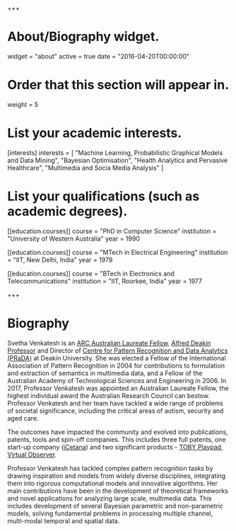 +++
# About/Biography widget.
widget = "about"
active = true
date = "2016-04-20T00:00:00"

# Order that this section will appear in.
weight = 5

# List your academic interests.
[interests]
  interests = [
    "Machine Learning, Probabilistic Graphical Models and Data Mining",
    "Bayesian Optimisation",
    "Health Analytics and Pervasive Healthcare",
    "Multimedia and Socia Media Analysis"
  ]

# List your qualifications (such as academic degrees).
[[education.courses]]
  course = "PhD in Computer Science"
  institution = "University of Western Australia"
  year = 1990

[[education.courses]]
  course = "MTech in Electrical Engineering"
  institution = "IIT, New Delhi, India"
  year = 1979

[[education.courses]]
  course = "BTech in Electronics and Telecommunications"
  institution = "IIT, Roorkee, India"
  year = 1977
 
+++

# Biography

Svetha Venkatesh is an [ARC Australian Laureate Fellow](http://www.arc.gov.au/2017-laureate-profile-professor-svetha-venkatesh), [Alfred Deakin Professor](http://www.deakin.edu.au/about-deakin/work-at-deakin/why-work-at-deakin/staff-benefits/career-benefits/alfred-deakin-professors) and Director of [Centre for Pattern Recognition and Data Analytics (PRaDA)](http://www.deakin.edu.au/prada) at Deakin University. She was elected a Fellow of the International Association of Pattern Recognition in 2004 for contributions to formulation and extraction of semantics in multimedia data, and a Fellow of the Australian Academy of Technological Sciences and Engineering in 2006. 
In 2017, Professor Venkatesh was appointed an Australian Laureate Fellow, the highest individual award the Australian Research Council can bestow. Professor Venkatesh and her team have tackled a wide range of problems of societal significance, including the critical areas of autism, security and aged care. 

  The outcomes have impacted the community and evolved into publications, patents, tools and spin-off companies. This includes three full patents, one start-up company ([iCetana](https://icetana.com/)) and two significant products - [TOBY Playpad](http://tobyplaypad.com), [Virtual Observer](http://www.virtualobserver.com.au/). 

  Professor Venkatesh has tackled complex pattern recognition tasks by drawing inspiration and models from widely diverse disciplines, integrating them into rigorous computational models and innovative algorithms. Her main contributions have been in the development of theoretical frameworks and novel applications for analyzing large scale, multimedia data. This includes development of several Bayesian parametric and non-parametric models, solving fundamental problems in processing multiple channel, multi-modal temporal and spatial data.